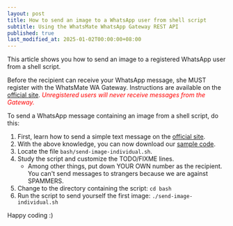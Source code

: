 ```yaml
---
layout: post
title: How to send an image to a WhatsApp user from shell script
subtitle: Using the WhatsMate WhatsApp Gateway REST API
published: true
last_modified_at: 2025-01-02T00:00:00+08:00
---
```


This article shows you how to send an image to a registered WhatsApp user from a shell script.

Before the recipient can receive your WhatsApp message, she MUST register with the WhatsMate WA Gateway. Instructions are available on the [official site](https://www.whatsmate.net/whatsapp-gateway-api.html). <span style="color:red">*Unregistered users will never receive messages from the Gateway.*</span>


To send a WhatsApp message containing an image from a shell script, do this:

1. First, learn how to send a simple text message on the [official site](https://www.whatsmate.net/whatsapp-gateway-api.html). 
2. With the above knowledge, you can now download our [sample code](https://github.com/whatsmate/wa-demos/archive/master.zip).
3. Locate the file `bash/send-image-individual.sh`.  <script src="https://gist.github.com/whatsmate/6b0191e083681e91ef56b4694728fdee.js"></script>
4. Study the script and customize the TODO/FIXME lines.
   * Among other things, put down YOUR OWN number as the recipient. You can't send messages to strangers because we are against SPAMMERS.
5. Change to the directory containing the script: `cd bash`
6. Run the script to send yourself the first image: `./send-image-individual.sh`


Happy coding :) 


<br>
<script async src="//pagead2.googlesyndication.com/pagead/js/adsbygoogle.js"></script>
<ins class="adsbygoogle"
     style="display:inline-block;width:728px;height:90px"
     data-ad-client="ca-pub-7383487179928477"
     data-ad-slot="6959057004"></ins>
<script>
(adsbygoogle = window.adsbygoogle || []).push({});
</script>
<br>

